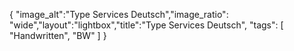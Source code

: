 {
 "image_alt":"Type Services Deutsch","image_ratio": "wide","layout":"lightbox","title":"Type Services Deutsch",
 "tags": [
  "Handwritten",
  "BW"
 ]
 }
